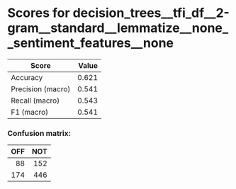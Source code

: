 # Scores for decision_trees__tfi_df__2-gram__standard__lemmatize__none__sentiment_features__none
|      Score      |Value|
|-----------------|----:|
|Accuracy         |0.621|
|Precision (macro)|0.541|
|Recall (macro)   |0.543|
|F1 (macro)       |0.541|

### Confusion matrix:
|OFF|NOT|
|--:|--:|
| 88|152|
|174|446|
